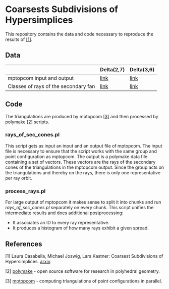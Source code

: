 # Coarsests Subdivisions of Hypersimplices

This repository contains the data and code necessary to reproduce the results
of [[1]](#1).

## Data
|               | Delta(2,7) | Delta(3,6) |
|---------------|------------|------------|
|mptopcom input and output | [link](https://zenodo.org/doi/10.5281/zenodo.12685857) | [link](https://zenodo.org/doi/10.5281/zenodo.12665510)|
|Classes of rays of the secondary fan | [link](https://zenodo.org/doi/10.5281/zenodo.12764657) | [link](https://zenodo.org/doi/10.5281/zenodo.12765283)|

## Code
The triangulations are produced by mptopcom [[3]](#3) and then processed by
polymake [[2]](#2) scripts.
### rays_of_sec_cones.pl
This script gets as input an input and an output file of mptopcom. The input
file is necessary to ensure that the script works with the same group and point
configuration as mptopcom. The output is a polymake data file containing a set
of vectors. These vectors are the rays of the secondary cones of the
triangulations in the mptopcom output. Since the group acts on the
triangulations and thereby on the rays, there is only one representative per
ray orbit.

### process_rays.pl
For large output of mptopcom it makes sense to split it into chunks and run
_rays_of_sec_cones.pl_ separately on every chunk. This script unifies the
intermediate results and does additional postprocessing:
- It associates an ID to every ray representative.
- It produces a histogram of how many rays exhibit a given spread.

## References
<a id="1">[1]</a> 
Laura Casabella, Michael Joswig, Lars Kastner:
Coarsest Subdivisions of Hypersimplices.
[arxiv](link).

<a id="2">[2]</a>
[polymake](https://polymake.org/) - open source software for research in
polyhedral geometry.

<a id="3">[3]</a>
[mptopcom](https://polymake.org/mptopcom) - computing triangulations of point configurations in parallel.

